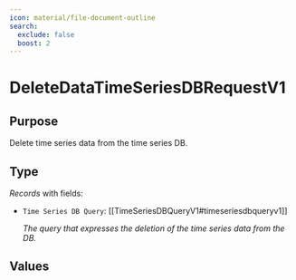 ```yaml
---
icon: material/file-document-outline
search:
  exclude: false
  boost: 2
---
```


# DeleteDataTimeSeriesDBRequestV1

## Purpose

<!-- --8<-- [start:purpose] -->
Delete time series data from the time series DB.
<!-- --8<-- [end:purpose] -->

## Type

<!-- --8<-- [start:type] -->
<div class="type" markdown>

*Records* with fields:

- `Time Series DB Query`: [[TimeSeriesDBQueryV1#timeseriesdbqueryv1]]

  *The query that expresses the deletion of the time series data from the DB.*

</div>
<!-- --8<-- [end:type] -->

## Values

